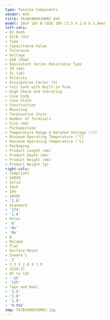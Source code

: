 ```yaml
---
type: Passive Components
vendor: AVX
title: TAJB106K016RNJ AVX
model: 10uF 16V B CASE 10% (3.5 X 2.8 X 1.9mm)
left-cols:
- EU RoHS
- ECCN (US)
- Type
- Capacitance Value
- Tolerance
- Voltage
- ESR (Ohm)
- Equivalent Series Resistance Type
- IR (mA)
- IL (uA)
- Polarity
- Dissipation Factor (%)
- Fail Safe with Built-in Fuse
- High Shock and Vibrating
- Case Code
- Case Style
- Construction
- Mounting
- Termination Style
- Number of Terminals
- Size (mm)
- Package/Case
- Temperature Range @ Derated Voltage (°C)
- Minimum Operating Temperature (°C)
- Maximum Operating Temperature (°C)
- Packaging
- Product Length (mm)
- Product Depth (mm)
- Product Height (mm)
- Product Weight (g)
right-cols:
- Compliant
- EAR99
- Solid
- 10uF
- 10%
- 16VDC
- '2.8'
- Standard
- '174'
- '1.6'
- Polar
- '6'
- 'No'
- 'No'
- B
- Molded
- Flat
- Surface Mount
- Inward L
- '2'
- 3.5 X 2.8 X 1.9
- 3528-21
- 85 to 125
- '-55'
- '125'
- Tape and Reel
- '3.5'
- '2.8'
- '1.9'
- '0.068'
img: TAJB106K016RNJ.jpg
---
```

